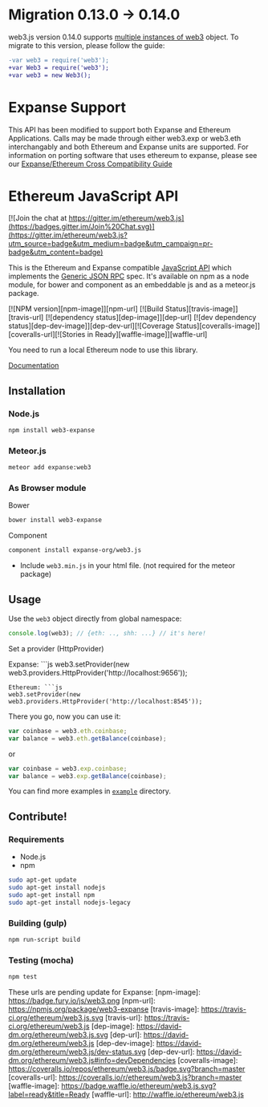 # Migration 0.13.0 -> 0.14.0

web3.js version 0.14.0 supports [multiple instances of web3](https://github.com/ethereum/web3.js/issues/297) object.
To migrate to this version, please follow the guide:

```diff
-var web3 = require('web3');
+var Web3 = require('web3');
+var web3 = new Web3();
```

# Expanse Support

This API has been modified to support both Expanse and Ethereum Applications. 
Calls may be made through either web3.exp or web3.eth interchangably and both Ethereum and Expanse units are supported.
For information on porting software that uses ethereum to expanse, please see our [Expanse/Ethereum Cross Compatibility Guide](https://github.com/expanse-org/wiki/wiki/Cross-Compatibility-Guide)

# Ethereum JavaScript API

[![Join the chat at https://gitter.im/ethereum/web3.js](https://badges.gitter.im/Join%20Chat.svg)](https://gitter.im/ethereum/web3.js?utm_source=badge&utm_medium=badge&utm_campaign=pr-badge&utm_content=badge)

This is the Ethereum and Expanse compatible [JavaScript API](https://github.com/expanse-org/wiki/wiki/JavaScript-API)
which implements the [Generic JSON RPC](https://github.com/expanse-org/wiki/wiki/JSON-RPC) spec. It's available on npm as a node module, for bower and component as an embeddable js and as a meteor.js package.

[![NPM version][npm-image]][npm-url] [![Build Status][travis-image]][travis-url] [![dependency status][dep-image]][dep-url] [![dev dependency status][dep-dev-image]][dep-dev-url][![Coverage Status][coveralls-image]][coveralls-url][![Stories in Ready][waffle-image]][waffle-url]

<!-- [![browser support](https://ci.testling.com/ethereum/ethereum.js.png)](https://ci.testling.com/ethereum/ethereum.js) -->

You need to run a local Ethereum node to use this library.

[Documentation](https://github.com/expanse-org/wiki/wiki/JavaScript-API)

## Installation

### Node.js

```bash
npm install web3-expanse
```

### Meteor.js

```bash
meteor add expanse:web3
```

### As Browser module
Bower

```bash
bower install web3-expanse
```

Component

```bash
component install expanse-org/web3.js
```

* Include `web3.min.js` in your html file. (not required for the meteor package)

## Usage
Use the `web3` object directly from global namespace:

```js
console.log(web3); // {eth: .., shh: ...} // it's here!
```

Set a provider (HttpProvider)

Expanse: ```js
web3.setProvider(new web3.providers.HttpProvider('http://localhost:9656'));
```
Ethereum: ```js
web3.setProvider(new web3.providers.HttpProvider('http://localhost:8545'));
```

There you go, now you can use it:

```js
var coinbase = web3.eth.coinbase;
var balance = web3.eth.getBalance(coinbase);
```
or
```js
var coinbase = web3.exp.coinbase;
var balance = web3.exp.getBalance(coinbase);
```

You can find more examples in [`example`](https://github.com/expanse-org/web3.js/tree/master/example) directory.


## Contribute!

### Requirements

* Node.js
* npm

```bash
sudo apt-get update
sudo apt-get install nodejs
sudo apt-get install npm
sudo apt-get install nodejs-legacy
```

### Building (gulp)

```bash
npm run-script build
```


### Testing (mocha)

```bash
npm test
```

These urls are pending update for Expanse:
[npm-image]: https://badge.fury.io/js/web3.png
[npm-url]: https://npmjs.org/package/web3-expanse
[travis-image]: https://travis-ci.org/ethereum/web3.js.svg
[travis-url]: https://travis-ci.org/ethereum/web3.js
[dep-image]: https://david-dm.org/ethereum/web3.js.svg
[dep-url]: https://david-dm.org/ethereum/web3.js
[dep-dev-image]: https://david-dm.org/ethereum/web3.js/dev-status.svg
[dep-dev-url]: https://david-dm.org/ethereum/web3.js#info=devDependencies
[coveralls-image]: https://coveralls.io/repos/ethereum/web3.js/badge.svg?branch=master
[coveralls-url]: https://coveralls.io/r/ethereum/web3.js?branch=master
[waffle-image]: https://badge.waffle.io/ethereum/web3.js.svg?label=ready&title=Ready
[waffle-url]: http://waffle.io/ethereum/web3.js

